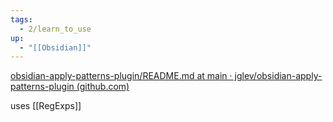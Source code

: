 ```yaml
---
tags:
  - 2/learn_to_use
up:
  - "[[Obsidian]]"
---
```

[obsidian-apply-patterns-plugin/README.md at main · jglev/obsidian-apply-patterns-plugin (github.com)](https://github.com/jglev/obsidian-apply-patterns-plugin/blob/main/README.md)

uses
[[RegExps]]
